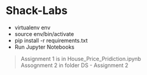 # Shack-Labs

  - virtualenv env
  - source env/bin/activate
  - pip install -r requirements.txt
  - Run Jupyter Notebooks
> Assignment 1 is in House_Price_Pridiction.ipynb <br/>
> Assognment 2 in folder DS - Assignment 2
